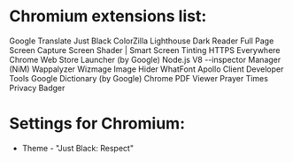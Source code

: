 # Chromium extensions list:

Google Translate 
Just Black 
ColorZilla 
Lighthouse 
Dark Reader 
Full Page Screen Capture 
Screen Shader | Smart Screen Tinting 
HTTPS Everywhere 
Chrome Web Store Launcher (by Google) 
Node.js V8 --inspector Manager (NiM) 
Wappalyzer 
Wizmage Image Hider 
WhatFont 
Apollo Client Developer Tools 
Google Dictionary (by Google) 
Chrome PDF Viewer 
Prayer Times 
Privacy Badger 


# Settings for Chromium: 
- Theme - "Just Black: Respect"